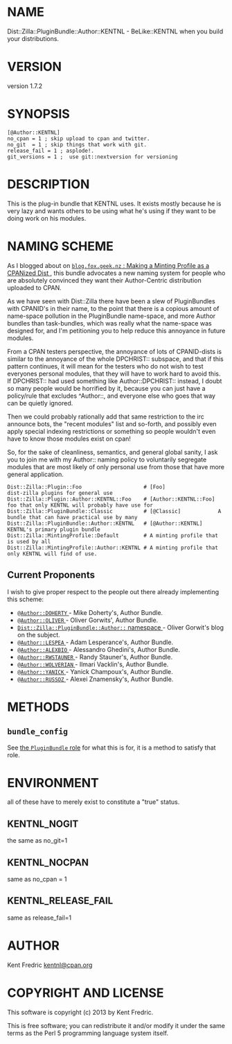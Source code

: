 # NAME

Dist::Zilla::PluginBundle::Author::KENTNL - BeLike::KENTNL when you build your distributions.

# VERSION

version 1.7.2

# SYNOPSIS

    [@Author::KENTNL]
    no_cpan = 1 ; skip upload to cpan and twitter.
    no_git  = 1 ; skip things that work with git.
    release_fail = 1 ; asplode!.
    git_versions = 1 ;  use git::nextversion for versioning

# DESCRIPTION

This is the plug-in bundle that KENTNL uses. It exists mostly because he is very lazy
and wants others to be using what he's using if they want to be doing work on his modules.

# NAMING SCHEME

As I blogged about on [`blog.fox.geek.nz` : Making a Minting Profile as a CPANized Dist ](http://bit.ly/hAwl4S),
this bundle advocates a new naming system for people who are absolutely convinced they want their Author-Centric distribution uploaded to CPAN.

As we have seen with Dist::Zilla there have been a slew of PluginBundles with CPANID's in their name, to the point that there is a copious amount of name-space pollution
in the PluginBundle name-space, and more Author bundles than task-bundles, which was really what the name-space was designed for, and I'm petitioning you to help reduce
this annoyance in future modules.

From a CPAN testers perspective, the annoyance of lots of CPANID-dists is similar to the annoyance of the whole DPCHRIST:: subspace, and that if this pattern continues,
it will mean for the testers who do not wish to test everyones personal modules, that they will have to work hard to avoid this. If DPCHRIST:: had used something like
Author::DPCHRIST:: instead, I doubt so many people would be horrified by it, because you can just have a policy/rule that excludes ^Author::, and everyone else who goes
that way can be quietly ignored.

Then we could probably rationally add that same restriction to the irc announce bots, the "recent modules" list and so-forth, and possibly even apply special indexing restrictions
or something so people wouldn't even have to know those modules exist on cpan!

So, for the sake of cleanliness, semantics, and general global sanity, I ask you to join me with my Author:: naming policy to voluntarily segregate modules that are most
likely of only personal use from those that have more general application.

    Dist::Zilla::Plugin::Foo                    # [Foo]                 dist-zilla plugins for general use
    Dist::Zilla::Plugin::Author::KENTNL::Foo    # [Author::KENTNL::Foo] foo that only KENTNL will probably have use for
    Dist::Zilla::PluginBundle::Classic          # [@Classic]            A bundle that can have practical use by many
    Dist::Zilla::PluginBundle::Author::KENTNL   # [@Author::KENTNL]     KENTNL's primary plugin bundle
    Dist::Zilla::MintingProfile::Default        # A minting profile that is used by all
    Dist::Zilla::MintingProfile::Author::KENTNL # A minting profile that only KENTNL will find of use.

## Current Proponents

I wish to give proper respect to the people out there already implementing this scheme:

- [`@Author::DOHERTY` ](http://search.cpan.org/perldoc?Dist::Zilla::PluginBundle::Author::DOHERTY) - Mike Doherty's, Author Bundle.
- [`@Author::OLIVER` ](http://search.cpan.org/perldoc?Dist::Zilla::PluginBundle::Author::OLIVER) - Oliver Gorwits', Author Bundle.
- [`Dist::Zilla::PluginBundle::Author::` namespace ](http://bit.ly/dIovQI) - Oliver Gorwit's blog on the subject.
- [`@Author::LESPEA` ](http://search.cpan.org/perldoc?Dist::Zilla::PluginBundle::Author::LESPEA) - Adam Lesperance's, Author Bundle.
- [`@Author::ALEXBIO` ](http://search.cpan.org/perldoc?Dist::Zilla::PluginBundle::Author::ALEXBIO) - Alessandro Ghedini's, Author Bundle.
- [`@Author::RWSTAUNER` ](http://search.cpan.org/perldoc?Dist::Zilla::PluginBundle::Author::RWSTAUNER) - Randy Stauner's, Author Bundle.
- [`@Author::WOLVERIAN` ](http://search.cpan.org/perldoc?Dist::Zilla::PluginBundle::Author::WOLVERIAN) - Ilmari Vacklin's, Author Bundle.
- [`@Author::YANICK` ](http://search.cpan.org/perldoc?Dist::Zilla::PluginBundle::Author::YANICK) - Yanick Champoux's, Author Bundle.
- [`@Author::RUSSOZ` ](http://search.cpan.org/perldoc?Dist::Zilla::PluginBundle::Author::RUSSOZ) - Alexei Znamensky's, Author Bundle.

# METHODS

## `bundle_config`

See [the `PluginBundle` role](http://search.cpan.org/perldoc?Dist::Zilla::Role::PluginBundle) for what this is for, it is a method to satisfy that role.

# ENVIRONMENT

all of these have to merely exist to constitute a "true" status.

## KENTNL\_NOGIT

the same as no\_git=1

## KENTNL\_NOCPAN

same as no\_cpan = 1

## KENTNL\_RELEASE\_FAIL

same as release\_fail=1

# AUTHOR

Kent Fredric <kentnl@cpan.org>

# COPYRIGHT AND LICENSE

This software is copyright (c) 2013 by Kent Fredric.

This is free software; you can redistribute it and/or modify it under
the same terms as the Perl 5 programming language system itself.
